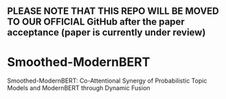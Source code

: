 ## PLEASE NOTE THAT THIS REPO WILL BE MOVED TO OUR OFFICIAL GitHub after the paper acceptance (paper is currently under review)
# Smoothed-ModernBERT
Smoothed-ModernBERT: Co-Attentional Synergy of Probabilistic Topic Models and ModernBERT through Dynamic Fusion
